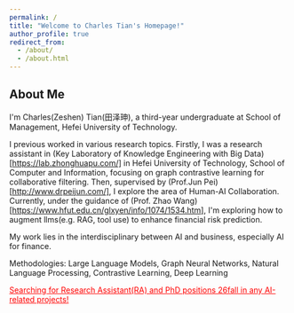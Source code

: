 ```yaml
---
permalink: /
title: "Welcome to Charles Tian's Homepage!"
author_profile: true
redirect_from: 
  - /about/
  - /about.html
---
```


## About Me

I'm Charles(Zeshen) Tian(田泽珅), a third-year undergraduate at School of Management, Hefei University of Technology.

I previous worked in various research topics. Firstly, I was a research assistant in (Key Laboratory of Knowledge Engineering with Big Data)[https://lab.zhonghuapu.com/] in Hefei University of Technology, School of Computer and Information, focusing on graph contrastive learning for collaborative filtering. Then, supervised by (Prof.Jun Pei)[http://www.drpeijun.com/], I explore the area of Human-AI Collaboration. Currently, under the guidance of (Prof. Zhao Wang)[https://www.hfut.edu.cn/glxyen/info/1074/1534.htm], I'm exploring how to augment llms(e.g. RAG, tool use) to enhance financial risk prediction.

My work lies in the interdisciplinary between AI and business, especially AI for finance.

Methodologies: Large Language Models, Graph Neural Networks, Natural Language Processing, Contrastive Learning, Deep Learning



<span style="color:red;"><u>Searching for Research Assistant(RA) and PhD positions 26fall in any AI-related projects!</u></span>

